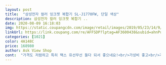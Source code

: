 ```yaml
---
layout: post 
title:  "삼성전자 컬러 잉크젯 복합기 SL-J1770FW, 단일 색상" 
description: 삼성전자 컬러 잉크젯 복합기 ..
date: 2020-08-09 16:18:03 
img: https://static.coupangcdn.com/image/retail/images/2019/05/23/14/9/a6d335d8-8461-46e9-abd2-c283aa277a9f.jpg 
linkUrl: https://link.coupang.com/re/AFFSDP?lptag=AF3600438&subid=ahnPublicAsk&pageKey=1195164442&itemId=2178145955&vendorItemId=4818893132&traceid=V0-113-e950b4eb84283f63 
categories: [1021] 
color: 4A148C 
price: 168980 
author: Ask View Shop 
cont:  "가격도 저렴하고 특히 팩스 유선무선 둘다 되서 좋으네요!<br/>가성비 좋고<br/>가정용으로 사용하기 딱 좋네요.<br/><br/>그러나<br/>대충 이것저것 120장 정도 뽑고 나니까<br/>디자인 깔끔합니다.<br/><br/>레이저프린터에 비하면 늦는건 다행이지만 상품평보고는  기대하지 않았는데 금방 나오네요.<br/><br/>매번 팩스 번호 누르기 귀찮았는데<br/>무한리필잉크로 교체 하실분에게 적절할거같아요.<br/><br/>무한리필잉크로 구성된 프린터를 구입 할걸 하며 후회했네요.<br/>.<br/><br/>배송도 안전하게 잘 받았습니다^^<br/>별하나 빠지게 만든거... <br/><br/>복사, 스캔, 팩스, 인쇄 다 되서 너무 좋아요<br/>복합기치고는 크기도 많이 크지않아 좋네요.<br/><br/>속도도 생각보다 빠른거같아요.<br/><br/>아이 학교숙제를 스마트폰에서 열어보고 막바로 프린트하니<br/>완전 편하고 좋아요.<br/> 대박.<br/><br/>이 프린터의 장점중 손에 꼽고 싶은건 와이파이 기능이에요.<br/><br/>잉크 교체 하라고 하네요.<br/><br/>잉크가 모자라여.<br/><br/>작동도 간결합니다.<br/><br/>잘 쓸께요<br/>전화번호 등록도 있어서 팩스 보낼때 한결 편해지겠어요<br/>프린트 자주 하지  않거나<br/>학교숙제랑 교육방송 참고자료까지<br/>" 
---
```

